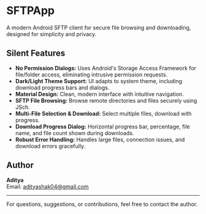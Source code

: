 
# SFTPApp

A modern Android SFTP client for secure file browsing and downloading, designed for simplicity and privacy.

## Silent Features
- **No Permission Dialogs:** Uses Android's Storage Access Framework for file/folder access, eliminating intrusive permission requests.
- **Dark/Light Theme Support:** UI adapts to system theme, including download progress bars and dialogs.
- **Material Design:** Clean, modern interface with intuitive navigation.
- **SFTP File Browsing:** Browse remote directories and files securely using JSch.
- **Multi-File Selection & Download:** Select multiple files, download with progress.
- **Download Progress Dialog:** Horizontal progress bar, percentage, file name, and file count shown during downloads.
- **Robust Error Handling:** Handles large files, connection issues, and download errors gracefully.

## Author
**Aditya**  
Email: adityashak04@gmail.com

---
For questions, suggestions, or contributions, feel free to contact the author.
